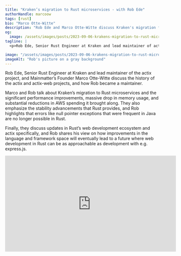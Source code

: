 ```yaml
---
title: "Kraken’s migration to Rust microservices - with Rob Ede"
authorHandle: marcoow
tags: [rust]
bio: "Marco Otte-Witte"
description: "Rob Ede and Marco Otte-Witte discuss Kraken's migration from Java to Rust microservices and the evolution of actix."
og:
  image: /assets/images/posts/2023-09-06-krakens-migration-to-rust-microservices/og-image.jpg
tagline: |
  <p>Rob Ede, Senior Rust Engineer at Kraken and lead maintainer of actix, and Mainmatter’s Founder Marco Otte-Witte talk about the history and future of actix and actix-web. Rob Ede also shares insights on Kraken’s migration to Rust microservices from Java.</p>

image: "/assets/images/posts/2023-09-06-krakens-migration-to-rust-microservices/header-visual.jpg"
imageAlt: "Rob's picture on a gray background"
---
```


Rob Ede, Senior Rust Engineer at Kraken and lead maintainer of the actix project, and Mainmatter’s Founder Marco Otte-Witte discuss the history of the actix and actix-web projects, and how Rob became a maintainer.

Marco and Rob talk about Kraken’s migration to Rust microservices and the significant performance improvements, massive drop in memory usage, and substantial reductions in AWS spending it brought along. They also emphasize the stability advancements that Rust provides, and Rob highlights that errors like null pointer exceptions that were frequent in Java are no longer possible in Rust.

Finally, they discuss updates in Rust’s web development ecosystem and actix specifically, and Rob shares his view on how improvements in the language and framework space will eventually lead to a future where web development in Rust can be as approachable as development with e.g. express.js.

<iframe width="560" height="315" src="https://www.youtube-nocookie.com/embed/4J7FChl7jfw?si=TJ0C_i22L6gHDUpz" title="Embedded video of Rob's interview" frameborder="0" allow="accelerometer; autoplay; clipboard-write; encrypted-media; gyroscope; picture-in-picture; web-share" allowfullscreen></iframe>
